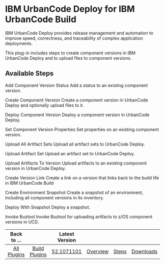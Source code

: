 
IBM UrbanCode Deploy for IBM UrbanCode Build
============================================


IBM UrbanCode Deploy provides release management and automation to improve speed, correctness, and traceability of complex application deployments.


This plug-in includes steps to create component versions in IBM UrbanCode Deploy and to upload files to component versions.



Available Steps
---------------


Add Component Version Status Add a status to an existing component version.


Create Component Version Create a component version in UrbanCode Deploy and optionally upload files to it.


Deploy Component Version Deploy a component version in UrbanCode Deploy.


Set Component Version Properties Set properties on an existing component version.


Upload All Artifact Sets Upload all artifact sets to UrbanCode Deploy.


Upload Artifact Set Upload an artifact set to UrbanCode Deploy.


Upload Artifacts To Version Upload artifacts to an existing component version in UrbanCode Deploy.


Create Version Link Create a link on a version that links back to the build life in IBM UrbanCode Build


Create Environment Snapshot Create a snapshot of an environment, including all component versions in its inventory.


Deploy With Snapshot Deploy a snapshot.


Invoke Buztool Invoke Buztool for uploading artifacts to z/OS component versions in UCD.





|Back to ...||Latest Version||||
| :---: | :---: | :---: | :---: | :---: | :---: |
|[All Plugins](../../index.md)|[Build Plugins](../README.md)|[52.1071101](https://raw.githubusercontent.com/UrbanCode/IBM-UCB-PLUGINS/main/files/ibmucd/ibm-ucd-52.1071101.zip)|[Overview](overview.md)|[Steps](steps.md)|[Downloads](downloads.md)|
